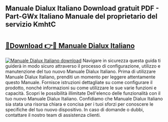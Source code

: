 ## Manuale Dialux Italiano Download gratuit PDF - Part-GWx Italiano Manuale del proprietario del servizio KmhtC

# <h2><a href="http://dfgaa04.blite.top/?on=Manuale+Dialux+Italiano">🔗Download 👉🔴 Manuale Dialux Italiano</a></h2>

[![Manuale Dialux Italiano download](https://i.imgur.com/lujVjoI.png)](http://dfgaa04.blite.top/?on=Manuale+Dialux+Italiano)
Navigare in sicurezza questa guida ti guiderà in modo sicuro attraverso il processo di configurazione, utilizzo e manutenzione del tuo nuovo Manuale Dialux Italiano. Prima di utilizzare Manuale Dialux Italiano, prenditi un momento per leggere attentamente questo Manuale. Fornisce istruzioni dettagliate su come configurare il prodotto, nonché informazioni su come utilizzare le sue varie funzioni e capacità. Scopri le possibilità illimitate Dell'elenco delle funzionalità con il tuo nuovo Manuale Dialux Italiano. Confidiamo che Manuale Dialux Italiano sia stata una risorsa chiara e concisa per i tuoi sforzi per conoscere le specifiche del tuo nuovo dispositivo. In caso di domande o dubbi, contattare il nostro team di assistenza clienti.
